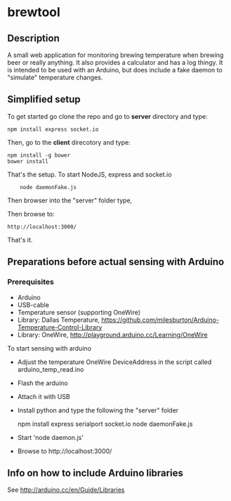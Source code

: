 # brewtool

## Description
A small web application for monitoring brewing temperature when brewing beer or really anything. It also provides a calculator and has a log thingy. It is intended to be used with an Arduino, but does include a fake daemon to "simulate" temperature changes. 

## Simplified setup
To get started go clone the repo and go to  __server__ directory and type: 

    npm install express socket.io


Then, go to the __client__ direcotory and type:
    
    npm install -g bower
    bower install
    
That's the setup. To start NodeJS, express and socket.io

        node daemonFake.js

Then browser into the "server" folder type,

Then browse to:
    
    http://localhost:3000/
    
That's it. 

## Preparations before actual sensing with Arduino

### Prerequisites
* Arduino 
* USB-cable
* Temperature sensor (supporting OneWire)
* Library: Dallas Temperature, https://github.com/milesburton/Arduino-Temperature-Control-Library
* Library: OneWire, http://playground.arduino.cc/Learning/OneWire

To start sensing with arduino 
* Adjust the temperature OneWire DeviceAddress in the script called arduino_temp_read.ino
* Flash the arduino
* Attach it with USB
* Install python and type the following the "server" folder 

    npm install express serialport socket.io
    node daemonFake.js

* Start 'node daemon.js'
* Browse to http://localhost:3000/

## Info on how to include Arduino libraries
See http://arduino.cc/en/Guide/Libraries

